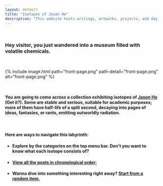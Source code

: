```yaml
---
layout: default
title: "Isotopes of Jason He"
description: "This website hosts writings, artworks, projects, and day dreams of a Renaissance teen."
---
```

&nbsp;
###   <strong>Hey visitor, you just wandered into a museum filled with volatile chemicals.</strong>
&nbsp;

{% include image.html path="front-page.png" path-detail="front-page.png" alt="front-page.png" %}

&nbsp;

####   You are going to come across a collection exhibiting isotopes of <a href="{{ 'about' | relative_url }}" title="About me">Jason He</a> (Get it?). Some are stable and serious, suitable for academic purposes; more of them have half-life of a split second, decaying into pages of ideas, fantasies, or rants, emitting outworldly radiation.
&nbsp;
&nbsp;

####   <strong>Here are ways to navigate this labyrinth:</strong>  

* #### Explore by the categories on the top menu bar. Don't you want to know what each isotope consists of?
  

* #### <a href="{{ 'timeline' | relative_url }}" title="Timeline">View all the posts in chronological order;</a>
  
  
* #### Wanna dive into something interesting right away? <a href="{{ 'random' | relative_url }}" title="Random Substance">Start from a random item.</a>

&nbsp;

<script src="//www.powr.io/powr.js" external-type="html"></script> 
 <div class="powr-hit-counter" id="76880100_1499419123"></div>